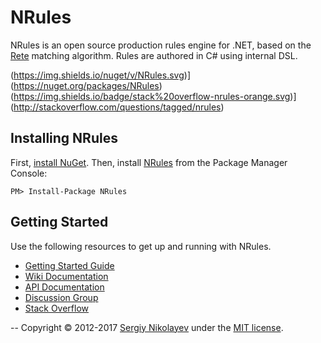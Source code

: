 # NRules
NRules is an open source production rules engine for .NET, based on the [Rete](http://www.wikipedia.org/wiki/Rete_algorithm) matching algorithm. Rules are authored in C# using internal DSL.

(https://img.shields.io/nuget/v/NRules.svg)](https://nuget.org/packages/NRules)(https://img.shields.io/badge/stack%20overflow-nrules-orange.svg)](http://stackoverflow.com/questions/tagged/nrules)

## Installing NRules
First, [install NuGet](http://docs.nuget.org/docs/start-here/installing-nuget). Then, install [NRules](https://www.nuget.org/packages/NRules) from the Package Manager Console:

    PM> Install-Package NRules

## Getting Started
Use the following resources to get up and running with NRules.

- [Getting Started Guide](https://github.com/NRules/NRules/wiki/Getting-Started)
- [Wiki Documentation](https://github.com/NRules/NRules/wiki)
- [API Documentation](http://nrules.net/api/index.html)
- [Discussion Group](http://groups.google.com/group/nrules-users)
- [Stack Overflow](http://stackoverflow.com/questions/tagged/nrules)

--
Copyright &copy; 2012-2017 [Sergiy Nikolayev](https://github.com/snikolayev) under the [MIT license](LICENSE.txt).
